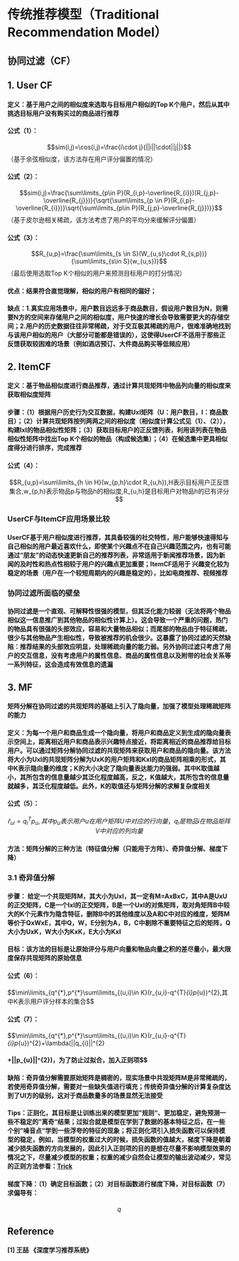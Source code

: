 # 传统推荐模型（Traditional Recommendation Model）

## 协同过滤（CF）

## 1. User CF

#### 定义：基于用户之间的相似度来选取与目标用户相似的Top K个用户，然后从其中挑选目标用户没有购买过的商品进行推荐

#### 公式（1）：
$$sim(i,j)=\cos(i,j)=\frac{i\cdot j}{||i||\cdot||j||}$$ （基于余弦相似度，该方法存在用户评分偏置的情况）

#### 公式（2）：
$$sim(i,j)=\frac{\sum\limits_{p\in P}(R_{i,p}-\overline{R_{i}})(R_{j,p}-\overline{R_{j}})}{\sqrt{\sum\limits_{p \in P}(R_{i,p}-\overline{R_{i}})}\sqrt{\sum\limits_{p\in P}(R_{j,p}-\overline{R_{j}})}}$$（基于皮尔逊相关稀疏，该方法考虑了用户的平均分来缓解评分偏置）

#### 公式（3）：
$$R_{u,p}=\frac{\sum\limits_{s \in S}(W_{u,s}\cdot R_{s,p})}{\sum\limits_{s\in S}(w_{u,s})}$$（最后使用选取Top K个相似的用户来预测目标用户的打分情况）

#### 优点：结果符合直觉理解，相似的用户有相同的偏好；

#### 缺点：1.真实应用场景中，用户数目远远多于商品数目，假设用户数目为N，则需要N方的空间来存储用户之间的相似度，用户快速的增长会导致需要更大的存储空间；2.用户的历史数据往往非常稀疏，对于交互极其稀疏的用户，很难准确地找到与该用户相似的用户（大部分可能都是错误的），这使得UserCF不适用于那些正反馈获取较困难的场景（例如酒店预订、大件商品购买等低频应用）

## 2. ItemCF

#### 定义：基于物品相似度进行商品推荐，通过计算共现矩阵中物品列向量的相似度来获取相似度矩阵

#### 步骤：（1）根据用户历史行为交互数据，构建UxI矩阵（U：用户数目，I：商品数目）；（2）计算共现矩阵按列两两之间的相似度（相似度计算公式见（1）、（2）），构建IxI的物品相似性矩阵；（3）获取目标用户的正反馈列表，利用该列表在物品相似性矩阵中找出Top K个相似的物品（构成候选集）；（4）在候选集中更具相似度得分进行排序，完成推荐

#### 公式（4）：
$$R_{u,p}=\sum\limits_{h \in H}(w_{p,h}\cdot R_{u,h}),H表示目标用户正反馈集合,w_{p,h}表示物品p与物品h的相似度,R_{u,h}是目标用户对物品h的已有评分$$

### UserCF与ItemCF应用场景比较

#### UserCF基于用户相似度进行推荐，其具备较强的社交特性，用户能够快速得知与自己相似的用户最近喜欢什么，即使某个兴趣点不在自己兴趣范围之内，也有可能通过“朋友”的动态快速更新自己的推荐列表，非常适用于新闻推荐场景，因为新闻的及时性和热点性相较于用户的兴趣点更加重要；ItemCF适用于 兴趣变化较为稳定的场景（用户在一个较短周期内的兴趣是稳定的），比如电商推荐、视频推荐

### 协同过滤所面临的壁垒

#### 协同过滤是一个直观、可解释性很强的模型，但其泛化能力较弱（无法将两个物品相似这一信息推广到其他物品的相似性计算上）。这会导致一个严重的问题，热门的物品具有很强的头部效应，容易和大量物品相似；而尾部的物品由于特征稀疏，很少与其他物品产生相似性，导致被推荐的机会很少。这暴露了协同过滤的天然缺陷：推荐结果的头部效应明显，处理稀疏向量的能力弱。另外协同过滤只考虑了用户的交互信息，没有考虑用户的属性信息、商品的属性信息以及附带的社会关系等一系列特征，这会造成有效信息的遗漏

## 3. MF

#### 矩阵分解在协同过滤的共现矩阵的基础上引入了隐向量，加强了模型处理稀疏矩阵的能力

#### 定义：为每一个用户和商品生成一个隐向量，将用户和商品定义到生成的隐向量表示空间上，距离相近用户和商品表示兴趣特点接近，将距离相近的商品推荐给目标用户。可以通过矩阵分解协同过滤的共现矩阵来获取用户和商品的隐向量。该方法将大小为UxI的共现矩阵分解为UxK的用户矩阵和KxI的商品矩阵相乘的形式，其中K表示隐向量的维度；K的大小决定了隐向量表达能力的强弱。其中K取值越小，其所包含的信息量越少其泛化程度越高，反之，K值越大，其所包含的信息量就越多，其泛化程度越低。此外，K的取值还与矩阵分解的求解复杂度相关

#### 公式（5）：
$$\hat{r}_{ui}=q^{T}_{i}p_{u},其中p_{u}表示用户u在用户矩阵U中对应的行向量，q_{i}是物品i在物品矩阵V中对应的列向量$$

#### 方法：矩阵分解的三种方法（特征值分解（只能用于方阵）、奇异值分解、梯度下降）

### 3.1 奇异值分解

#### 步骤： 给定一个共现矩阵M，其大小为UxI，其一定有M=AxBxC，其中A是UxU的正交矩阵，C是一个IxI的正交矩阵，B是一个UxI的对焦矩阵，取对角矩阵B中较大的K个元素作为隐含特征，删除B中的其他维度以及A和C中对应的维度，矩阵M等价于QxWxE，其中Q，W，E分别为A，B，C中剔除不重要特征之后的矩阵，Q大小为UxK，W大小为KxK，E大小为KxI

#### 目标：该方法的目标是让原始评分与用户向量和物品向量之积的差尽量小，最大限度保存共现矩阵的原始信息

#### 公式（6）：
$$\min\limits_{q^{\*},p^{\*}\sum\limits_{(u,i)\in K}(r_{u,i}-q^{T}_{i}p_{u})^{2},其中K表示用户评分样本的集合$$

#### 公式（7）：
$$\min\limits_{q^{\*},p^{\*}\sum\limits_{(u,i)\in K}(r_{u,i}-q^{T}_{i}p_{u})^{2}+\lambda(||q_{i}||^{2}

#### +||p_{u}||^{2})，为了防止过拟合，加入正则项$$

#### 缺陷：奇异值分解需要原始矩阵是稠密的，现实场景中共现矩阵M是非常稀疏的，若使用奇异值分解，需要对一些缺失值进行填充；传统奇异值分解的计算复杂度达到了UI方的级别，这对于商品数量多的场景显然无法接受

#### Tips：正则化，其目标是让训练出来的模型更加”规则“、更加稳定，避免预测一些不稳定的”离奇“结果；过拟合就是模型在学到了数据的基本特征之后，在一些个别”噪音点“学到一些浮夸的特征的现象；将正则化项引入损失函数可以保持模型的稳定，例如，当模型的权重过大的时候，损失函数的值越大，梯度下降是朝着减少损失函数的方向发展的，因此引入正则项的目的是想在尽量不影响模型效果的情况之下，尽量减少模型的权重；权重的减少自然会让模型的输出波动减少，常见的正则方法参看：[Trick](https://github.com/QinHsiu/Trick/tree/main/similarity_distance)

#### 梯度下降：（1）确定目标函数；（2）对目标函数进行梯度下降，对目标函数（7）求偏导有：

$$q_{}$$





## Reference

#### [1] 王喆 《深度学习推荐系统》





